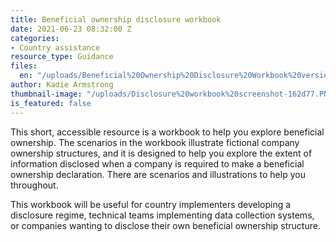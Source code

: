 ```yaml
---
title: Beneficial ownership disclosure workbook
date: 2021-06-23 08:32:00 Z
categories:
- Country assistance
resource_type: Guidance
files:
  en: "/uploads/Beneficial%20Ownership%20Disclosure%20Workbook%20version1.pdf"
author: Kadie Armstrong
thumbnail-image: "/uploads/Disclosure%20workbook%20screenshot-162d77.PNG"
is_featured: false
---
```


This short, accessible resource is a workbook to help you explore beneficial ownership. The scenarios in the workbook illustrate fictional company ownership structures, and it is designed to help you explore the extent of information disclosed when a company is required to make a beneficial ownership declaration. There are scenarios and illustrations to help you throughout. 

This workbook will be useful for country implementers developing a disclosure regime, technical teams implementing data collection systems, or companies wanting to disclose their own beneficial ownership structure.